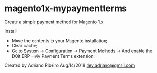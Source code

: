 # magento1x-mypaymentterms
Create a simple payment method for Magento 1.x

Install:
- Move the contents to your Magento installation;
- Clear cache;
- Go to System -> Configuration -> Payment Methods -> And enable the DOit ERP - My Payment Terms extension;

Created by Adriano Ribeiro Aug/14/2018
dev.adriano@gmail.com
